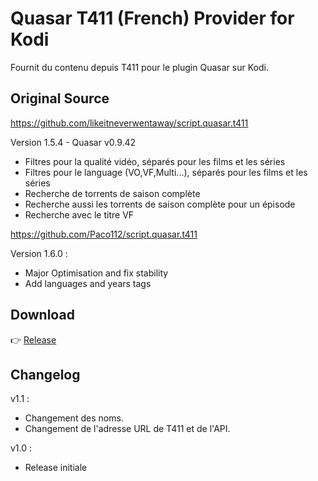 
# Quasar T411 (French) Provider for Kodi
Fournit du contenu depuis T411 pour le plugin Quasar sur Kodi.

## Original Source
https://github.com/likeitneverwentaway/script.quasar.t411

Version 1.5.4 - Quasar v0.9.42
- Filtres pour la qualité vidéo, séparés pour les films et les séries
- Filtres pour le language (VO,VF,Multi...), séparés pour les films et les séries
- Recherche de torrents de saison complète
- Recherche aussi les torrents de saison complète pour un épisode
- Recherche avec le titre VF

https://github.com/Paco112/script.quasar.t411

Version 1.6.0 :
- Major Optimisation and fix stability
- Add languages and years tags


## Download

:point_right: [Release](https://github.com/vic1997/script.quasar.t411/releases)

## Changelog

v1.1 :
- Changement des noms.
- Changement de l'adresse URL de T411 et de l'API.

v1.0 :
- Release initiale

